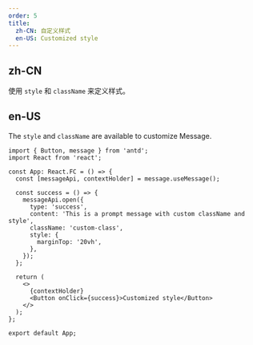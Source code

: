 ```yaml
---
order: 5
title:
  zh-CN: 自定义样式
  en-US: Customized style
---
```


## zh-CN

使用 `style` 和 `className` 来定义样式。

## en-US

The `style` and `className` are available to customize Message.

```tsx
import { Button, message } from 'antd';
import React from 'react';

const App: React.FC = () => {
  const [messageApi, contextHolder] = message.useMessage();

  const success = () => {
    messageApi.open({
      type: 'success',
      content: 'This is a prompt message with custom className and style',
      className: 'custom-class',
      style: {
        marginTop: '20vh',
      },
    });
  };

  return (
    <>
      {contextHolder}
      <Button onClick={success}>Customized style</Button>
    </>
  );
};

export default App;
```
